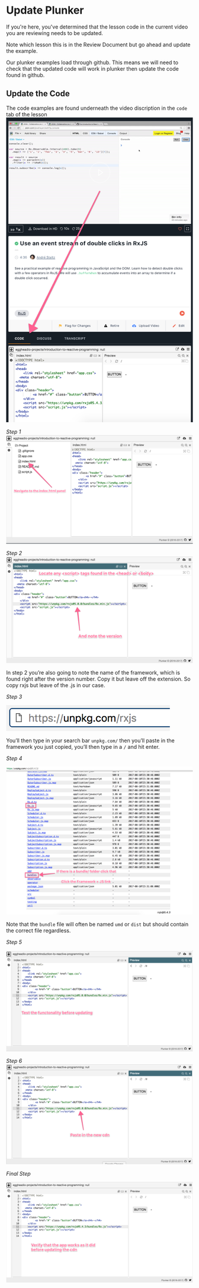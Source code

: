# Update Plunker

If you're here, you've determined that the lesson code in the current video you are reviewing needs to be updated.

Note which lesson this is in the Review Document but go ahead and update the example.

Our plunker examples load through github. This means we will need to check that the updated code will work in plunker then update the code found in github.

## Update the Code

The code examples are found underneath the video discription in the `code` tab of the lesson
![Code Example](../images/02-Update-Code/00-plunker-code-example.png)

_Step 1_
![Navigate to index.html](../images/02-Update-Code/00-navigate-to-index.png)

_Step 2_
![Note the version](../images/02-Update-Code/00-note-version.png)

In step 2 you’re also going to note the name of the framework, which is found right after the version number. Copy it but leave off the extension. So copy rxjs but leave of the .js in our case.

_Step 3_

![Navigate to unkpg](../images/02-Update-Code/00-use-unpkg.png)

You’ll then type in your search bar `unpkg.com/` then you’ll paste in the framework you just copied, you’ll then type in a `/` and hit enter.

_Step 4_ 

![click the framework + JS link](../images/02-Update-Code/00-Click-the-framework+js-link.png)

Note that the `bundle` file will often be named `umd` or `dist` but should contain the correct file regardless.

_Step 5_

![Test the functionality of the app](../images/02-Update-Code/00-test-functionality-plnkr.gif)

_Step 6_
![Replace the cdn](../images/02-Update-Code/00-update-the-cdn-plnkr.gif)

_Final Step_

![Verify the app works](../images/02-Update-Code/00-verify-the-app-works-plnkr.gif)